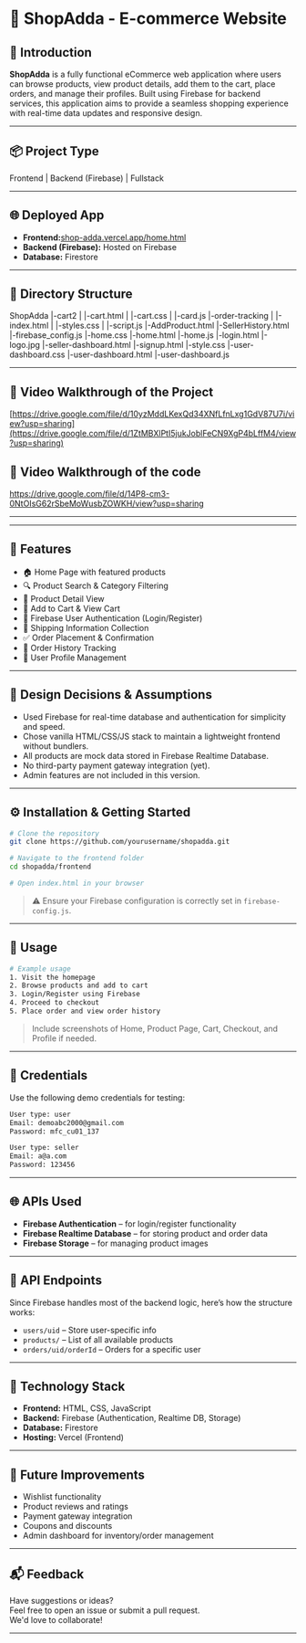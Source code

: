 # 🛒 ShopAdda - E-commerce Website

## 🧾 Introduction
**ShopAdda** is a fully functional eCommerce web application where users can browse products, view product details, add them to the cart, place orders, and manage their profiles. Built using Firebase for backend services, this application aims to provide a seamless shopping experience with real-time data updates and responsive design.

---

## 📦 Project Type
Frontend | Backend (Firebase) | Fullstack

---

## 🌐 Deployed App
- **Frontend:**[shop-adda.vercel.app/home.html](https://shop-adda.vercel.app/home.html) 
- **Backend (Firebase):** Hosted on Firebase  
- **Database:** Firestore

---

## 📁 Directory Structure


ShopAdda
  |-cart2
  |   |-cart.html
  |   |-cart.css
  |   |-card.js
  |-order-tracking
  |   |-index.html
  |   |-styles.css
  |   |-script.js
  |-AddProduct.html
  |-SellerHistory.html
  |-firebase_config.js
  |-home.css
  |-home.html
  |-home.js
  |-login.html
  |-logo.jpg
  |-seller-dashboard.html
  |-signup.html
  |-style.css
  |-user-dashboard.css
  |-user-dashboard.html
  |-user-dashboard.js

---

## 🎥 Video Walkthrough of the Project
[https://drive.google.com/file/d/10yzMddLKexQd34XNfLfnLxg1GdV87U7i/view?usp=sharing](https://drive.google.com/file/d/1ZtMBXlPtI5jukJoblFeCN9XgP4bLffM4/view?usp=sharing)

## 🎥 Video Walkthrough of the code
https://drive.google.com/file/d/14P8-cm3-0NtOIsG62rSbeMoWusbZOWKH/view?usp=sharing

---

---

## 🚀 Features

- 🏠 Home Page with featured products
- 🔍 Product Search & Category Filtering
- 📄 Product Detail View
- 🛒 Add to Cart & View Cart
- 🔐 Firebase User Authentication (Login/Register)
- 🚚 Shipping Information Collection
- ✅ Order Placement & Confirmation
- 🧾 Order History Tracking
- 👤 User Profile Management

---

## 📐 Design Decisions & Assumptions

- Used Firebase for real-time database and authentication for simplicity and speed.
- Chose vanilla HTML/CSS/JS stack to maintain a lightweight frontend without bundlers.
- All products are mock data stored in Firebase Realtime Database.
- No third-party payment gateway integration (yet).
- Admin features are not included in this version.

---

## ⚙️ Installation & Getting Started

```bash
# Clone the repository
git clone https://github.com/yourusername/shopadda.git

# Navigate to the frontend folder
cd shopadda/frontend

# Open index.html in your browser
```

> ⚠️ Ensure your Firebase configuration is correctly set in `firebase-config.js`.

---

## 📘 Usage

```bash
# Example usage
1. Visit the homepage
2. Browse products and add to cart
3. Login/Register using Firebase
4. Proceed to checkout
5. Place order and view order history
```

> Include screenshots of Home, Product Page, Cart, Checkout, and Profile if needed.

---

## 🔑 Credentials

Use the following demo credentials for testing:

```txt
User type: user
Email: demoabc2000@gmail.com
Password: mfc_cu01_137

User type: seller
Email: a@a.com
Password: 123456
```

---

## 🌐 APIs Used

- **Firebase Authentication** – for login/register functionality  
- **Firebase Realtime Database** – for storing product and order data  
- **Firebase Storage** – for managing product images  

---

## 📡 API Endpoints

Since Firebase handles most of the backend logic, here’s how the structure works:

- `users/uid` – Store user-specific info
- `products/` – List of all available products
- `orders/uid/orderId` – Orders for a specific user

---

## 🧰 Technology Stack

- **Frontend:** HTML, CSS, JavaScript
- **Backend:** Firebase (Authentication, Realtime DB, Storage)
- **Database:** Firestore
- **Hosting:** Vercel (Frontend)

---

## 🌱 Future Improvements

- Wishlist functionality
- Product reviews and ratings
- Payment gateway integration
- Coupons and discounts
- Admin dashboard for inventory/order management

---

## 📬 Feedback

Have suggestions or ideas?  
Feel free to open an issue or submit a pull request.  
We'd love to collaborate!

---
